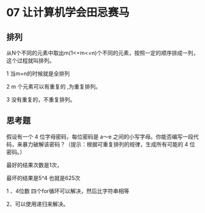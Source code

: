 # 07 让计算机学会田忌赛马

## 排列

从N个不同的元素中取出m(1<=m<=n)个不同的元素，按照一定的顺序排成一列，这个过程就叫排列。

1 当m=n的时候就是全排列

2 m 个元素可以有重复的 ,为重复排列。

3 没有重复的，不重复排列。



 



## 思考题

假设有一个 4 位字母密码，每位密码是 a～e 之间的小写字母。你能否编写一段代码，来暴力破解该密码？（提示：根据可重复排列的规律，生成所有可能的 4 位密码。）

最好的结果次数是1次，

最坏的结果是5^4 也就是625次



1 、4位数 四个for循环可以解决，然后比字符串相等

2、可以使用递归来解决。









